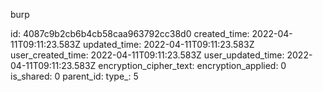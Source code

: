 burp

id: 4087c9b2cb6b4cb58caa963792cc38d0
created_time: 2022-04-11T09:11:23.583Z
updated_time: 2022-04-11T09:11:23.583Z
user_created_time: 2022-04-11T09:11:23.583Z
user_updated_time: 2022-04-11T09:11:23.583Z
encryption_cipher_text: 
encryption_applied: 0
is_shared: 0
parent_id: 
type_: 5